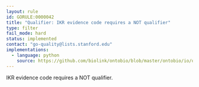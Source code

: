 ```yaml
---
layout: rule
id: GORULE:0000042
title: "Qualifier: IKR evidence code requires a NOT qualifier"
type: filter
fail_mode: hard
status: implemented
contact: "go-quality@lists.stanford.edu"
implementations:
  - language: python
    source: https://github.com/biolink/ontobio/blob/master/ontobio/io/qc.py
---
```

IKR evidence code requires a NOT qualifier. 
